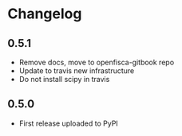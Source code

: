 # Changelog

## 0.5.1

* Remove docs, move to openfisca-gitbook repo
* Update to travis new infrastructure
* Do not install scipy in travis

## 0.5.0

* First release uploaded to PyPI
